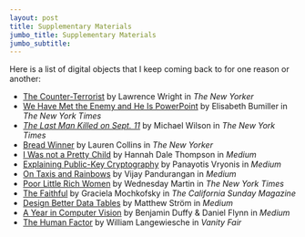 ```yaml
---
layout: post
title: Supplementary Materials
jumbo_title: Supplementary Materials
jumbo_subtitle:
---
```


Here is a list of digital objects that I keep coming back to for one reason or
another:

- [The Counter-Terrorist](http://www.newyorker.com/magazine/2002/01/14/the-counter-terrorist) by Lawrence Wright in *The New Yorker*
- [We Have Met the Enemy and He Is PowerPoint](http://www.nytimes.com/2010/04/27/world/27powerpoint.html) by Elisabeth Bumiller in *The New York Times*
- [*The Last Man Killed on Sept. 11*](http://www.nytimes.com/2011/09/10/nyregion/brooklyn-murder-on-sept-11-2001-remains-unsolved.html) by Michael Wilson in *The New York Times*
- [Bread Winner](http://www.newyorker.com/magazine/2012/12/03/bread-winner) by Lauren Collins in *The New Yorker*
- [I Was not a Pretty Child](https://medium.com/@hannahdale/i-was-not-a-pretty-child-597d9278b24a) by Hannah Dale Thompson in *Medium*
- [Explaining Public-Key Cryptography](https://medium.com/@vrypan/explaining-public-key-cryptography-to-non-geeks-f0994b3c2d5) by Panayotis Vryonis in *Medium*
- [On Taxis and Rainbows](https://tech.vijayp.ca/of-taxis-and-rainbows-f6bc289679a1) by Vijay Pandurangan in *Medium*
- [Poor Little Rich Women](https://www.nytimes.com/2015/05/17/opinion/sunday/poor-little-rich-women.html) by Wednesday Martin in *The New York Times*
- [The Faithful](https://story.californiasunday.com/colombian-church-orthodox-judaism) by Graciela Mochkofsky in *The California Sunday Magazine*
- [Design Better Data Tables](https://medium.com/mission-log/design-better-data-tables-430a30a00d8c) by Matthew Ström in *Medium*
- [A Year in Computer Vision](http://www.themtank.org/a-year-in-computer-vision) by Benjamin Duffy & Daniel Flynn in *Medium*
- [The Human Factor](https://www.vanityfair.com/news/business/2014/10/air-france-flight-447-crash) by William Langewiesche in *Vanity Fair*
